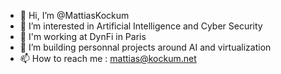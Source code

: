 - 👋 Hi, I’m @MattiasKockum
- 👀 I’m interested in Artificial Intelligence and Cyber Security
- 🐙 I'm working at DynFi in Paris
- 💞️ I’m building personnal projects around AI and virtualization
- 📫 How to reach me : mattias@kockum.net

<!---
MattiasKockum/MattiasKockum is a ✨ special ✨ repository because its `README.md` (this file) appears on your GitHub profile.
You can click the Preview link to take a look at your changes.
--->

